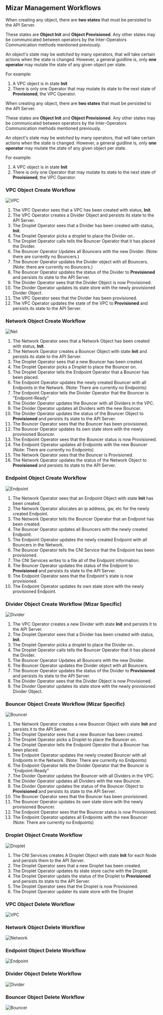 
## Mizar Management Workflows

When creating any object, there are **two states** that must be persisted to the API Server.

These states are **Object Init** and **Object Provisioned**.
Any other states may be communicated between  operators by the Inter-Operators Communication methods mentioned previously.

An object's state may be *watched* by many operators, that will take certain actions when the state is changed.
However, a general guidline is, only **one operator** may mutate the state of any given object per state.

For example:
   1. A VPC object is in state **Init**
   2. There is only one Operator that may mutate its state to the next state of **Provisioned**, the VPC Operator.

When creating any object, there are **two states** that must be persisted to the API Server.

These states are **Object Init** and **Object Provisioned**.
Any other states may be communicated between  operators by the Inter-Operators Communication methods mentioned previously.

An object's state may be *watched* by many operators, that will take certain actions when the state is changed.
However, a general guidline is, only **one operator** may mutate the state of any given object per state.

For example:
   1. A VPC object is in state **Init**
   2. There is only one Operator that may mutate its state to the next state of **Provisioned**, the VPC Operator.

### VPC Object Create Workflow


![VPC](http://www.plantuml.com/plantuml/proxy?cache=no&src=https://raw.githubusercontent.com/phudtran/mizar/dev-k8s/Documentation/design/figures/create_vpc_workflow.puml)

1. The VPC Operator sees that a VPC has been created with status, **Init**.
2. The VPC Operator creates a Divider Object and persists its state to the API Server.
3. The Droplet Operator sees that a Divider has been created with status, **Init**.
4. The Droplet Operator picks a droplet to place the Divider on..
5. The Droplet Operator calls tells the Bouncer Operator that it has placed the Divider.
6. The Bouncer Operator Updates all Bouncers with the new Divider. (Note: there are currently no Bouncers.)
7. The Bouncer Operator updates the Divider object with all Bouncers. (Note: there are currently no Bouncers.)
8. The Bouncer Operator updates the status of the Divider to **Provisioned** and persists its state to the API Server.
9. The Divider Operator sees that the Divider Object is now Provisioned.
10. The Divider Operator updates its state store with the newly provisioned Divider Object.
11. The VPC Operator sees that the Divider has been provisioned.
12. The VPC Operator updates the state of the VPC to **Provisioned** and persists its state to the API Server.

### Network Object Create Workflow

![Net](http://www.plantuml.com/plantuml/proxy?cache=no&src=https://raw.githubusercontent.com/phudtran/mizar/dev-k8s/Documentation/design/figures/create_network_workflow.puml)

1. The Network Operator sees that a Network Object has been created with status, **Init**.
2. The Network Operator creates a Bouncer Object with state **Init** and persists its state to the API Server.
3. The Droplet Operator sees that a new Bouncer has been created.
4. The Droplet Operator picks a Droplet to place the Bouncer on.
5. The Droplet Operator tells the Endpoint Operator that a Bouncer has been placed.
6. The Endpoint Operator updates the newly created Bouncer with all Endpoints in the Network. (Note: There are currently no Endpoints)
7. The Endpoint Operator tells the Divider Operator that the Bouncer is "Endpoint-Ready"
8. The Divider Operator updates the Bouncer with all Dividers in the VPC.
9. The Divider Operator updates all Dividers with the new Bouncer.
10. The Divider Operator updates the status of the Bouncer Object to **Provisioned** and persists its state to the API Server.
11. The Bouncer Operator sees that the Bouncer has been provisioned.
12. The Bouncer Operator updates its own state store with the newly provisioned Bouncer.
13. The Endpoint Operator sees that the Bouncer status is now Provisioned.
14. The Endpoint Operator updates all Endpoints with the new Bouncer (Note: There are currently no Endpoints)
15. The Network Operator sees that the Bouncer is Provisioned.
16. The Network Operator updates the status of the Network Object to **Provisioned** and persists its state to the API Server.


### Endpoint Object Create Workflow

![Endpoint](http://www.plantuml.com/plantuml/proxy?cache=no&src=https://raw.githubusercontent.com/phudtran/mizar/dev-k8s/Documentation/design/figures/create_endpoint_workflow.puml)

1. The Network Operator sees that an Endpoint Object with state **Init** has been created.
2. The Network Operator allocates an ip address, gw, etc for the newly created Endpoint.
3. The Network Operator tells the Bouncer Operator that an Endpoint has been created.
4. The Bouncer Operator updates all Bouncers with the newly created Endpoint.
5. The Endpoint Operator updates the newly created Endpoint with all Bouncers in the Network.
6. The Bouncer Operator tells the CNI Service that the Endpoint has been provisioned.
7. The CNI Services writes to a file all of the Endpoint information.
8. The Bouncer Operator updates the status of the Endpoint to **Provisioned** and persists its state to the API Server.
9. The Endpoint Operator sees that the Endpoint's state is now provisioned.
10. The Endpoint Operator updates its own state store with the newly provisioned Endpoint.

### Divider Object Create Workflow (Mizar Specific)

![Divider](http://www.plantuml.com/plantuml/proxy?cache=no&src=https://raw.githubusercontent.com/phudtran/mizar/dev-k8s/Documentation/design/figures/create_divider_workflow.puml)

1. The VPC Operator creates a new Divider with state **Init** and persists it to the API Server.
2. The Droplet Operator sees that a Divider has been created with status, **Init**.
3. The Droplet Operator picks a droplet to place the Divider on..
4. The Droplet Operator calls tells the Bouncer Operator that it has placed the Divider.
5. The Bouncer Operator Updates all Bouncers with the new Divider.
6. The Bouncer Operator updates the Divider object with all Bouncers.
7. The Bouncer Operator updates the status of the Divider to **Provisioned** and persists its state to the API Server.
8. The Divider Operator sees that the Divider Object is now Provisioned.
9. The Divider Operator updates its state store with the newly provisioned Divider Object.

### Bouncer Object Create Workflow (Mizar Specific)

![Bouncer](http://www.plantuml.com/plantuml/proxy?cache=no&src=https://raw.githubusercontent.com/phudtran/mizar/dev-k8s/Documentation/design/figures/create_bouncer_workflow.puml)

1. The Network Operator creates a new Bouncer Object with state **Init** and persists it to the API Server.
2. The Droplet Operator sees that a new Bouncer has been created.
3. The Droplet Operator picks a Droplet to place the Bouncer on.
4. The Droplet Operator tells the Endpoint Operator that a Bouncer has been placed.
5. The Endpoint Operator updates the newly created Bouncer with all Endpoints in the Network. (Note: There are currently no Endpoints)
6. The Endpoint Operator tells the Divider Operator that the Bouncer is "Endpoint-Ready"
7. The Divider Operator updates the Bouncer with all Dividers in the VPC.
8. The Divider Operator updates all Dividers with the new Bouncer.
9. The Divider Operator updates the status of the Bouncer Object to **Provisioned** and persists its state to the API Server.
10. The Bouncer Operator sees that the Bouncer has been provisioned.
11. The Bouncer Operator updates its own state store with the newly provisioned Bouncer.
12. The Endpoint Operator sees that the Bouncer status is now Provisioned.
13. The Endpoint Operator updates all Endpoints with the new Bouncer (Note: There are currently no Endpoints)

### Droplet Object Create Workflow

![Droplet](http://www.plantuml.com/plantuml/proxy?cache=no&src=https://raw.githubusercontent.com/phudtran/mizar/dev-k8s/Documentation/design/figures/create_droplet_workflow.puml)

1. The CNI Services creates A Droplet Object with state **Init** for each Node and persists them to the API Server.
2. The Droplet Operator sees that a new Droplet has been created.
3. The Droplet Operator updates its state store cache with the Droplet.
4. The Droplet Operator updats the status of the Droplet to **Provisioned** and persists its state to the API Server.
5. The Droplet Operator sees that the Droplet is now Provisioned.
6. The Droplet Operator updater its state store with the Droplet


### VPC Object Delete Workflow
![VPC](http://www.plantuml.com/plantuml/proxy?cache=no&src=https://raw.githubusercontent.com/phudtran/mizar/dev-k8s/Documentation/design/figures/delete_vpc_workflow.puml)
### Network Object Delete Workflow
![Network](http://www.plantuml.com/plantuml/proxy?cache=no&src=https://raw.githubusercontent.com/phudtran/mizar/dev-k8s/Documentation/design/figures/delete_network_workflow.puml)
### Endpoint Object Delete Workflow
![Endpoint](http://www.plantuml.com/plantuml/proxy?cache=no&src=https://raw.githubusercontent.com/phudtran/mizar/dev-k8s/Documentation/design/figures/delete_endpoint_workflow.puml)
### Divider Object Delete Workflow
![Divider](http://www.plantuml.com/plantuml/proxy?cache=no&src=https://raw.githubusercontent.com/phudtran/mizar/dev-k8s/Documentation/design/figures/delete_divider_workflow.puml)
### Bouncer Object Delete Workflow
![Bouncer](http://www.plantuml.com/plantuml/proxy?cache=no&src=https://raw.githubusercontent.com/phudtran/mizar/dev-k8s/Documentation/design/figures/delete_bouncer_workflow.puml)